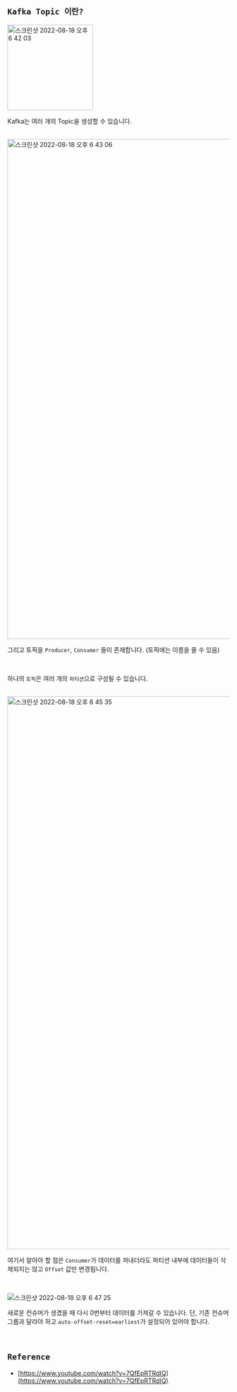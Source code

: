 ## `Kafka Topic 이란?`

<img width="194" alt="스크린샷 2022-08-18 오후 6 42 03" src="https://user-images.githubusercontent.com/45676906/185364408-f825734d-f725-4509-9922-baf9293e0f18.png">

Kafka는 여러 개의 Topic을 생성할 수 있습니다.

<br>

<img width="1132" alt="스크린샷 2022-08-18 오후 6 43 06" src="https://user-images.githubusercontent.com/45676906/185364645-f8417f52-766f-48b4-9078-8993af802cad.png">

그리고 토픽을 `Producer`, `Consumer` 들이 존재합니다. (토픽에는 이름을 줄 수 있음)

<br>

하나의 `토픽`은 여러 개의 `파티션`으로 구성될 수 있습니다.

<br>

<img width="1252" alt="스크린샷 2022-08-18 오후 6 45 35" src="https://user-images.githubusercontent.com/45676906/185365223-48d680cf-b876-461a-8735-137e46d134b1.png">

여기서 알아야 할 점은 `Consumer`가 데이터를 꺼내더라도 파티션 내부에 데이터들이 삭제되지는 않고 `Offset` 값만 변경됩니다.

<br>

![스크린샷 2022-08-18 오후 6 47 25](https://user-images.githubusercontent.com/45676906/185365668-4bb3fecd-f24e-4648-9a9d-a080c19329cb.png)

새로운 컨슈머가 생겼을 때 다시 0번부터 데이터를 가져갈 수 있습니다. 단, 기존 컨슈머 그룹과 달라야 하고 `auto-offset-reset=earliest`가 설정되어 있어야 합니다.

<br>

## `Reference`

- [https://www.youtube.com/watch?v=7QfEpRTRdIQ](https://www.youtube.com/watch?v=7QfEpRTRdIQ)